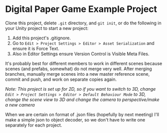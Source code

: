 # Digital Paper Game Example Project

Clone this project, delete `.git` directory, and `git init`, or do the following in your Unity project to start a new project:

1. Add this project's .gitignore.
2. Go to `Edit > Project Settings > Editor > Asset Serialization` and ensure it is Force Text.
3. Also in Editor Settings ensure Version Control is Visible Meta Files.

It's probably best for different members to work in different scenes because scenes (and prefabs, somewhat) do not merge very well. After merging branches, manually merge scenes into a new master reference scene, commit and push, and work on separate copies again.

*Note: This project is set up for 2D, so if you want to switch to 3D, change `Edit > Project Settings > Editor > Default Behaviour Mode` to 3D, change the scene view to 3D and change the camera to perspective/make a new camera*

When we are certain on format of .json files (hopefully by next meeting) I'll make a simple json to object decoder, so we don't have to write one separately for each project.

